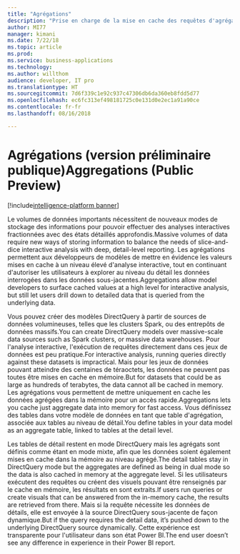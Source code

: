 ```yaml
---
title: "Agrégations"
description: "Prise en charge de la mise en cache des requêtes d'agrégation tout continuant d'autoriser les utilisateurs à explorer au niveau du détail via DirectQuery"
author: MI77
manager: kimani
ms.date: 7/22/18
ms.topic: article
ms.prod: 
ms.service: business-applications
ms.technology: 
ms.author: willthom
audience: developer, IT pro
ms.translationtype: HT
ms.sourcegitcommit: 7d6f339c1e92c937c47306db6da360eb8fdd5d77
ms.openlocfilehash: ec6fc313ef498181725c0e131d0e2ec1a91a90ce
ms.contentlocale: fr-fr
ms.lasthandoff: 08/16/2018

---
```


# <a name="aggregations-public-preview"></a><span data-ttu-id="40d61-103">Agrégations (version préliminaire publique)</span><span class="sxs-lookup"><span data-stu-id="40d61-103">Aggregations (Public Preview)</span></span>

[!include[intelligence-platform banner](../../includes/intelligence-platform.md)]

<span data-ttu-id="40d61-104">Le volumes de données importants nécessitent de nouveaux modes de stockage des informations pour pouvoir effectuer des analyses interactives fractionnées avec des états détaillés approfondis.</span><span class="sxs-lookup"><span data-stu-id="40d61-104">Massive volumes of data require new ways of storing information to balance the needs of slice-and-dice interactive analysis with deep, detail-level reporting.</span></span> <span data-ttu-id="40d61-105">Les agrégations permettent aux développeurs de modèles de mettre en évidence les valeurs mises en cache à un niveau élevé d'analyse interactive, tout en continuant d'autoriser les utilisateurs à explorer au niveau du détail les données interrogées dans les données sous-jacentes.</span><span class="sxs-lookup"><span data-stu-id="40d61-105">Aggregations allow model developers to surface cached values at a high level for interactive analysis, but still let users drill down to detailed data that is queried from the underlying data.</span></span>

<span data-ttu-id="40d61-106">Vous pouvez créer des modèles DirectQuery à partir de sources de données volumineuses, telles que les clusters Spark, ou des entrepôts de données massifs.</span><span class="sxs-lookup"><span data-stu-id="40d61-106">You can create DirectQuery models over massive-scale data sources such as Spark clusters, or massive data warehouses.</span></span> <span data-ttu-id="40d61-107">Pour l'analyse interactive, l'exécution de requêtes directement dans ces jeux de données est peu pratique.</span><span class="sxs-lookup"><span data-stu-id="40d61-107">For interactive analysis, running queries directly against these datasets is impractical.</span></span> <span data-ttu-id="40d61-108">Mais pour les jeux de données pouvant atteindre des centaines de téraoctets, les données ne peuvent pas toutes être mises en cache en mémoire.</span><span class="sxs-lookup"><span data-stu-id="40d61-108">But for datasets that could be as large as hundreds of terabytes, the data cannot all be cached in memory.</span></span> <span data-ttu-id="40d61-109">Les agrégations vous permettent de mettre uniquement en cache les données agrégées dans la mémoire pour un accès rapide.</span><span class="sxs-lookup"><span data-stu-id="40d61-109">Aggregations lets you cache just aggregate data into memory for fast access.</span></span> <span data-ttu-id="40d61-110">Vous définissez des tables dans votre modèle de données en tant que table d'agrégation, associée aux tables au niveau de détail.</span><span class="sxs-lookup"><span data-stu-id="40d61-110">You define tables in your data model as an aggregate table, linked to tables at the detail level.</span></span> 

<span data-ttu-id="40d61-111">Les tables de détail restent en mode DirectQuery mais les agrégats sont définis comme étant en mode mixte, afin que les données soient également mises en cache dans la mémoire au niveau agrégé.</span><span class="sxs-lookup"><span data-stu-id="40d61-111">The detail tables stay in DirectQuery mode but the aggregates are defined as being in dual mode so the data is also cached in memory at the aggregate level.</span></span> <span data-ttu-id="40d61-112">Si les utilisateurs exécutent des requêtes ou créent des visuels pouvant être renseignés par le cache en mémoire, les résultats en sont extraits.</span><span class="sxs-lookup"><span data-stu-id="40d61-112">If users run queries or create visuals that can be answered from the in-memory cache, the results are retrieved from there.</span></span> <span data-ttu-id="40d61-113">Mais si la requête nécessite les données de détails, elle est envoyée à la source DirectQuery sous-jacente de façon dynamique.</span><span class="sxs-lookup"><span data-stu-id="40d61-113">But if the query requires the detail data, it’s pushed down to the underlying DirectQuery source dynamically.</span></span> <span data-ttu-id="40d61-114">Cette expérience est transparente pour l'utilisateur dans son état Power BI.</span><span class="sxs-lookup"><span data-stu-id="40d61-114">The end user doesn’t see any difference in experience in their Power BI report.</span></span>

<!--
### Who uses this feature
This feature is intended for advanced modelers. It enables them to create data models with aggregate tables linked together to make sure that their end-user reports are designed to encourage filtering of data before queries are served from the DirectQuery source. 
## Status
### Development status
In development
#### Target timeframe
October ‘18
-->


